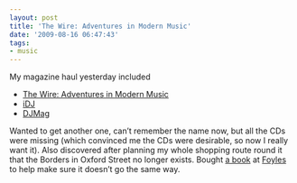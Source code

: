 ```yaml
---
layout: post
title: 'The Wire: Adventures in Modern Music'
date: '2009-08-16 06:47:43'
tags:
- music
---
```



My magazine haul yesterday included

- [The Wire: Adventures in Modern Music](http://www.thewire.co.uk/)
- [iDJ](http://www.i-dj.co.uk/)
- [DJMag](http://www.djmag.com/)

Wanted to get another one, can’t remember the name now, but all the CDs were missing (which convinced me the CDs were desirable, so now I really want it). Also discovered after planning my whole shopping route round it that the Borders in Oxford Street no longer exists. Bought [a book](http://www.amazon.co.uk/Long-player-Goodbye-Album-Vinyl-Again/dp/0340934115/ref=sr_1_1?ie=UTF8&s=books&qid=1250423746&sr=1-1) at [Foyles](http://www.foyles.co.uk "Foyles") to help make sure it doesn’t go the same way.


